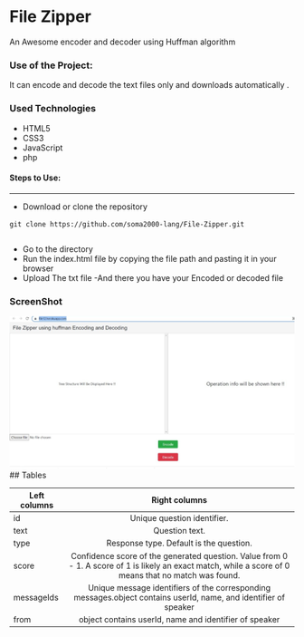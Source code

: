 <h1>File Zipper</h1>

<p>An Awesome encoder and decoder using  Huffman  algorithm</p>

### Use of the Project:

<p>It can encode and decode the text files only and downloads automatically . </p>

<h3>Used Technologies</h3>
<ul>
  <li>HTML5</li>
  <li>CSS3</li>
  <li>JavaScript</li>
  <li>php</li>

</ul>

#### Steps to Use:

---

- Download or clone the repository

```
git clone https://github.com/soma2000-lang/File-Zipper.git
```


```

```

- Go to the directory
- Run the index.html file by copying the file path and pasting it in your browser
- Upload The txt file
-And there you have your Encoded or decoded file

<h3> ScreenShot </h3> 
<img width="960" alt="File_Zipper" src="https://github.com/soma2000-lang/File-Zipper/blob/main/WhatsApp%20Image%202021-07-20%20at%2022.04.38%20(1).jpeg">


<br>
## Tables

| Left columns  | Right columns |
| ------------- |:-------------:|
| id            |Unique question identifier.   |
| text          |Question text.    |
| type          |Response type. Default is the question. |
| score         |Confidence score of the generated question. Value from 0 - 1. A score of 1 is likely an exact match, while a score of 0 means that no match was found.|
| messageIds    |Unique message identifiers of the corresponding messages.object contains userId, name, and identifier of speaker|
| from          | object contains userId, name and identifier of speaker     |


